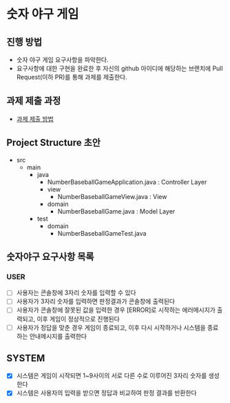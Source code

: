 # 숫자 야구 게임
## 진행 방법
* 숫자 야구 게임 요구사항을 파악한다.
* 요구사항에 대한 구현을 완료한 후 자신의 github 아이디에 해당하는 브랜치에 Pull Request(이하 PR)를 통해 과제를 제출한다.

## 과제 제출 과정
* [과제 제출 방법](https://github.com/next-step/nextstep-docs/tree/master/precourse)

## Project Structure 초안
- src
  - main
    - java
      - NumberBaseballGameApplication.java  : Controller Layer
      - view
        - NumberBaseballGameView.java       : View
      - domain
        - NumberBaseballGame.java           : Model Layer
    - test
      - domain
        - NumberBaseballGameTest.java

## 숫자야구 요구사항 목록
### USER
- [ ] 사용자는 콘솔창에 3자리 숫자를 입력할 수 있다
- [ ] 사용자가 3자리 숫자를 입력하면 판정결과가 콘솔창에 출력된다
- [ ] 사용자가 콘솔창에 잘못된 값을 입력한 경우 [ERROR]로 시작하는 에러메시지가 출력되고, 이후 게임이 정상적으로 진행된다
- [ ] 사용자가 정답을 맞춘 경우 게임이 종료되고, 이후 다시 시작하거나 시스템을 종료하는 안내메시지를 출력한다

## SYSTEM
- [x] 시스템은 게임이 시작되면 1~9사이의 서로 다른 수로 이루어진 3자리 숫자를 생성한다
- [x] 시스템은 사용자의 입력을 받으면 정답과 비교하여 판정 결과를 반환한다
